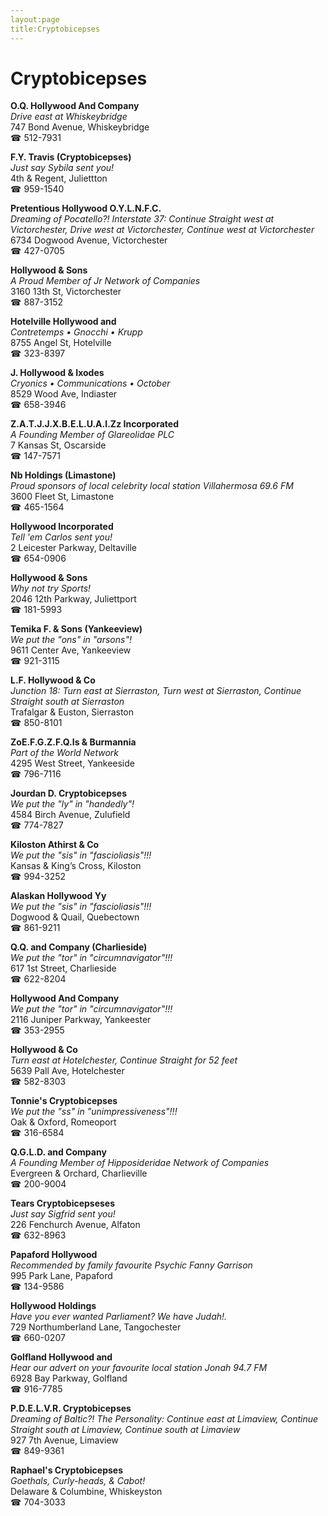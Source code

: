 ```yaml
---
layout:page
title:Cryptobicepses
---
```

# Cryptobicepses

**O.Q. Hollywood And Company**  
_Drive east at Whiskeybridge_  
747 Bond Avenue, Whiskeybridge  
☎ 512-7931



**F.Y. Travis (Cryptobicepses)**  
_Just say Sybila sent you!_  
4th & Regent, Juliettton  
☎ 959-1540



**Pretentious Hollywood O.Y.L.N.F.C.**  
_Dreaming of Pocatello?! 
Interstate 37: Continue Straight west at Victorchester, Drive west at Victorchester, Continue west at Victorchester_  
6734 Dogwood Avenue, Victorchester  
☎ 427-0705



**Hollywood & Sons**  
_A Proud Member of Jr Network of Companies_  
3160 13th St, Victorchester  
☎ 887-3152



**Hotelville Hollywood and**  
_Contretemps • Gnocchi • Krupp_  
8755 Angel St, Hotelville  
☎ 323-8397



**J. Hollywood & Ixodes**  
_Cryonics • Communications • October_  
8529 Wood Ave, Indiaster  
☎ 658-3946



**Z.A.T.J.J.X.B.E.L.U.A.I.Zz Incorporated**  
_A Founding Member of Glareolidae PLC_  
7 Kansas St, Oscarside  
☎ 147-7571



**Nb Holdings (Limastone)**  
_Proud sponsors of local celebrity local station Villahermosa 69.6 FM_  
3600 Fleet St, Limastone  
☎ 465-1564



**Hollywood Incorporated**  
_Tell 'em Carlos sent you!_  
2 Leicester Parkway, Deltaville  
☎ 654-0906



**Hollywood & Sons**  
_Why not try Sports!_  
2046 12th Parkway, Juliettport  
☎ 181-5993



**Temika F. & Sons (Yankeeview)**  
_We put the "ons" in "arsons"!_  
9611 Center Ave, Yankeeview  
☎ 921-3115



**L.F. Hollywood & Co**  
_Junction 18: Turn east at Sierraston, Turn west at Sierraston, Continue Straight south at Sierraston_  
Trafalgar & Euston, Sierraston  
☎ 850-8101



**ZoE.F.G.Z.F.Q.Is & Burmannia**  
_Part of the World Network_  
4295 West Street, Yankeeside  
☎ 796-7116



**Jourdan D. Cryptobicepses**  
_We put the "ly" in "handedly"!_  
4584 Birch Avenue, Zulufield  
☎ 774-7827



**Kiloston Athirst & Co**  
_We put the "sis" in "fascioliasis"!!!_  
Kansas & King’s Cross, Kiloston  
☎ 994-3252



**Alaskan Hollywood Yy**  
_We put the "sis" in "fascioliasis"!!!_  
Dogwood & Quail, Quebectown  
☎ 861-9211



**Q.Q. and Company (Charlieside)**  
_We put the "tor" in "circumnavigator"!!!_  
617 1st Street, Charlieside  
☎ 622-8204



**Hollywood And Company**  
_We put the "tor" in "circumnavigator"!!!_  
2116 Juniper Parkway, Yankeester  
☎ 353-2955



**Hollywood & Co**  
_Turn east at Hotelchester, Continue Straight for 52 feet_  
5639 Pall Ave, Hotelchester  
☎ 582-8303



**Tonnie's Cryptobicepses**  
_We put the "ss" in "unimpressiveness"!!!_  
Oak & Oxford, Romeoport  
☎ 316-6584



**Q.G.L.D. and Company**  
_A Founding Member of Hipposideridae Network of Companies_  
Evergreen & Orchard, Charlieville  
☎ 200-9004



**Tears Cryptobicepseses**  
_Just say Sigfrid sent you!_  
226 Fenchurch Avenue, Alfaton  
☎ 632-8963



**Papaford Hollywood**  
_Recommended by family favourite Psychic Fanny Garrison_  
995 Park Lane, Papaford  
☎ 134-9586



**Hollywood Holdings**  
_Have you ever wanted Parliament? We have Judah!._  
729 Northumberland Lane, Tangochester  
☎ 660-0207



**Golfland Hollywood and**  
_Hear our advert on your favourite local station Jonah 94.7 FM_  
6928 Bay Parkway, Golfland  
☎ 916-7785



**P.D.E.L.V.R. Cryptobicepses**  
_Dreaming of Baltic?! 
The Personality: Continue east at Limaview, Continue Straight south at Limaview, Continue south at Limaview_  
927 7th Avenue, Limaview  
☎ 849-9361



**Raphael's Cryptobicepses**  
_Goethals, Curly-heads, & Cabot!_  
Delaware & Columbine, Whiskeyston  
☎ 704-3033




